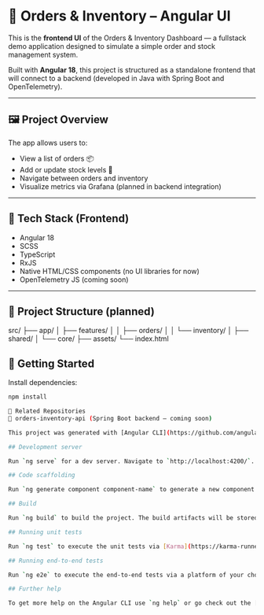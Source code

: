 # 🧾 Orders & Inventory – Angular UI

This is the **frontend UI** of the Orders & Inventory Dashboard — a fullstack demo application designed to simulate a simple order and stock management system.

Built with **Angular 18**, this project is structured as a standalone frontend that will connect to a backend (developed in Java with Spring Boot and OpenTelemetry).

---

## 🖼️ Project Overview

The app allows users to:

- View a list of orders 📦  
- Add or update stock levels 🧺  
- Navigate between orders and inventory  
- Visualize metrics via Grafana (planned in backend integration)

---

## 🧠 Tech Stack (Frontend)

- Angular 18  
- SCSS  
- TypeScript  
- RxJS  
- Native HTML/CSS components (no UI libraries for now)  
- OpenTelemetry JS (coming soon)

---

## 📁 Project Structure (planned)

src/ 
├── app/ 
│ ├── features/ 
│ │ ├── orders/ 
│ │ └── inventory/ 
│ ├── shared/ 
│ └── core/ 
├── assets/ 
└── index.html

## 🧪 Getting Started

Install dependencies:

```bash
npm install

🔗 Related Repositories
📡 orders-inventory-api (Spring Boot backend – coming soon)

This project was generated with [Angular CLI](https://github.com/angular/angular-cli) version 18.2.18.

## Development server

Run `ng serve` for a dev server. Navigate to `http://localhost:4200/`. The application will automatically reload if you change any of the source files.

## Code scaffolding

Run `ng generate component component-name` to generate a new component. You can also use `ng generate directive|pipe|service|class|guard|interface|enum|module`.

## Build

Run `ng build` to build the project. The build artifacts will be stored in the `dist/` directory.

## Running unit tests

Run `ng test` to execute the unit tests via [Karma](https://karma-runner.github.io).

## Running end-to-end tests

Run `ng e2e` to execute the end-to-end tests via a platform of your choice. To use this command, you need to first add a package that implements end-to-end testing capabilities.

## Further help

To get more help on the Angular CLI use `ng help` or go check out the [Angular CLI Overview and Command Reference](https://angular.dev/tools/cli) page.
